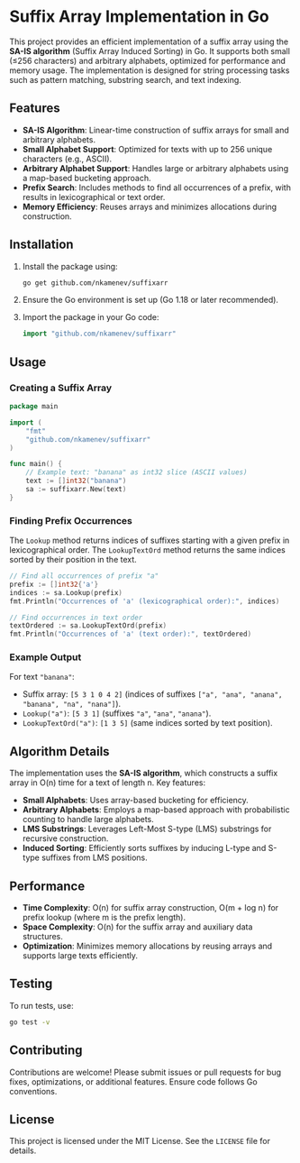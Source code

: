 # Suffix Array Implementation in Go

This project provides an efficient implementation of a suffix array using the **SA-IS algorithm** (Suffix Array Induced Sorting) in Go. It supports both small (≤256 characters) and arbitrary alphabets, optimized for performance and memory usage. The implementation is designed for string processing tasks such as pattern matching, substring search, and text indexing.

## Features

- **SA-IS Algorithm**: Linear-time construction of suffix arrays for small and arbitrary alphabets.
- **Small Alphabet Support**: Optimized for texts with up to 256 unique characters (e.g., ASCII).
- **Arbitrary Alphabet Support**: Handles large or arbitrary alphabets using a map-based bucketing approach.
- **Prefix Search**: Includes methods to find all occurrences of a prefix, with results in lexicographical or text order.
- **Memory Efficiency**: Reuses arrays and minimizes allocations during construction.

## Installation

1. Install the package using:

   ```bash
   go get github.com/nkamenev/suffixarr
   ```
2. Ensure the Go environment is set up (Go 1.18 or later recommended).
3. Import the package in your Go code:

   ```go
   import "github.com/nkamenev/suffixarr"
   ```

## Usage

### Creating a Suffix Array

```go
package main

import (
	"fmt"
	"github.com/nkamenev/suffixarr"
)

func main() {
	// Example text: "banana" as int32 slice (ASCII values)
	text := []int32("banana")
	sa := suffixarr.New(text)
}
```

### Finding Prefix Occurrences

The `Lookup` method returns indices of suffixes starting with a given prefix in lexicographical order. The `LookupTextOrd` method returns the same indices sorted by their position in the text.

```go
// Find all occurrences of prefix "a"
prefix := []int32{'a'}
indices := sa.Lookup(prefix)
fmt.Println("Occurrences of 'a' (lexicographical order):", indices)

// Find occurrences in text order
textOrdered := sa.LookupTextOrd(prefix)
fmt.Println("Occurrences of 'a' (text order):", textOrdered)
```

### Example Output

For text `"banana"`:

- Suffix array: `[5 3 1 0 4 2]` (indices of suffixes `["a", "ana", "anana", "banana", "na", "nana"]`).
- `Lookup("a")`: `[5 3 1]` (suffixes `"a"`, `"ana"`, `"anana"`).
- `LookupTextOrd("a")`: `[1 3 5]` (same indices sorted by text position).

## Algorithm Details

The implementation uses the **SA-IS algorithm**, which constructs a suffix array in O(n) time for a text of length n. Key features:

- **Small Alphabets**: Uses array-based bucketing for efficiency.
- **Arbitrary Alphabets**: Employs a map-based approach with probabilistic counting to handle large alphabets.
- **LMS Substrings**: Leverages Left-Most S-type (LMS) substrings for recursive construction.
- **Induced Sorting**: Efficiently sorts suffixes by inducing L-type and S-type suffixes from LMS positions.

## Performance

- **Time Complexity**: O(n) for suffix array construction, O(m + log n) for prefix lookup (where m is the prefix length).
- **Space Complexity**: O(n) for the suffix array and auxiliary data structures.
- **Optimization**: Minimizes memory allocations by reusing arrays and supports large texts efficiently.

## Testing
To run tests, use:
```bash
go test -v
```

## Contributing

Contributions are welcome! Please submit issues or pull requests for bug fixes, optimizations, or additional features. Ensure code follows Go conventions.

## License

This project is licensed under the MIT License. See the `LICENSE` file for details.
